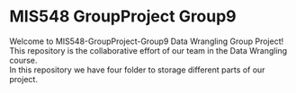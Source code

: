 # MIS548 GroupProject Group9
 Welcome to MIS548-GroupProject-Group9 Data Wrangling Group Project! This repository is the collaborative effort of our team in the Data Wrangling course.  
 In this repository we have four folder to storage different parts of our project.  
 
